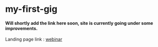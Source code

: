 # my-first-gig
<h4>Will shortly add the link here soon, site is currently going under some improvements.</h4>
Landing page link : <a href = "https://rohitsoni-webinar.netlify.app/" target="_blank">webinar</a>
